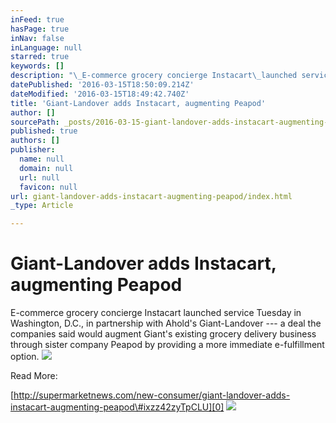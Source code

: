 ```yaml
---
inFeed: true
hasPage: true
inNav: false
inLanguage: null
starred: true
keywords: []
description: "\_E-commerce grocery concierge Instacart\_launched service Tuesday in \nWashington, D.C., in partnership with Ahold's Giant-Landover — a deal \nthe companies said would augment Giant's existing grocery delivery \nbusiness through sister company Peapod by providing a more immediate \ne-fulfillment option."
datePublished: '2016-03-15T18:50:09.214Z'
dateModified: '2016-03-15T18:49:42.740Z'
title: 'Giant-Landover adds Instacart, augmenting Peapod'
author: []
sourcePath: _posts/2016-03-15-giant-landover-adds-instacart-augmenting-peapod.md
published: true
authors: []
publisher:
  name: null
  domain: null
  url: null
  favicon: null
url: giant-landover-adds-instacart-augmenting-peapod/index.html
_type: Article

---
```

# Giant-Landover adds Instacart, augmenting Peapod

E-commerce grocery concierge Instacart launched service Tuesday in 
Washington, D.C., in partnership with Ahold's Giant-Landover --- a deal 
the companies said would augment Giant's existing grocery delivery 
business through sister company Peapod by providing a more immediate 
e-fulfillment option.
![](https://the-grid-user-content.s3-us-west-2.amazonaws.com/5177a537-fa70-46e5-a5be-5b7e19f2d399.jpg)

Read More: 

[http://supermarketnews.com/new-consumer/giant-landover-adds-instacart-augmenting-peapod\#ixzz42zyTpCLU][0]
![](https://the-grid-user-content.s3-us-west-2.amazonaws.com/67394e20-ddb4-421d-8550-b4e8c0bfa70b.jpg)

[0]: http://supermarketnews.com/new-consumer/giant-landover-adds-instacart-augmenting-peapod#ixzz42zyTpCLU